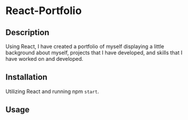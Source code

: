 # React-Portfolio

## Description
Using React, I have created a portfolio of myself displaying a little background about myself, projects that I have developed, and skills that I have worked on and developed. 

## Installation
Utilizing React and running npm `start`.

## Usage 

